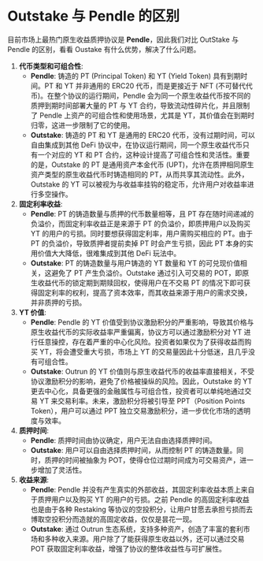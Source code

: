 # Outstake 与 Pendle 的区别

目前市场上最热门原生收益质押协议是 **Pendle**，因此我们对比 OutStake 与 Pendle 的区别，看看 Oustake 有什么优势，解决了什么问题。

1. **代币类型和可组合性**:
   * **Pendle**: 铸造的 PT (Principal Token) 和 YT (Yield Token) 具有到期时间。PT 和 YT 并非通用的 ERC20 代币，而是更接近于 NFT (不可替代代币)。在整个协议的运行期间，Pendle 会为同一个原生收益代币按不同的质押到期时间部署大量的 PT 与 YT 合约，导致流动性碎片化，并且限制了 Pendle 上资产的可组合性和使用场景，尤其是 YT，其价值会在到期时归零，这进一步限制了它的使用。
   * **Outstake**: 铸造的 PT 和 YT 是通用的 ERC20 代币，没有过期时间，可以自由集成到其他 DeFi 协议中，在协议运行期间，同一个原生收益代币只有一个对应的 YT 和 PT 合约，这种设计提高了可组合性和灵活性。重要的是，Outstake 的 PT 是通用资产本金代币 (UPT)，允许在质押相同原生资产类型的原生收益代币时铸造相同的 PT，从而共享其流动性。此外，Outstake 的 YT 可以被视为与收益率挂钩的稳定币，允许用户对收益率进行多空操作。
2. **固定利率收益**:
   * **Pendle**: PT 的铸造数量与质押的代币数量相等，且 PT 存在随时间递减的负溢价，而固定利率收益正是来源于 PT 的负溢价，即质押用户以及购买 YT 的用户的亏损。同时要想获得固定利率，用户需购买相应的 PT。由于 PT 的负溢价，导致质押者提前卖掉 PT 时会产生亏损，因此 PT 本身的实用价值大大降低，很难集成到其他 DeFi 玩法中。
   * **Outstake**: PT 的铸造数量与用户铸造的 YT 数量和 YT 的可兑现价值相关，这避免了 PT 产生负溢价。Outstake 通过引入可交易的 POT，即原生收益代币的锁定期到期赎回权，使得用户在不交易 PT 的情况下即可获得固定利率的权利，提高了资本效率，而其收益来源于用户的需求交换，并非质押的亏损。
3. **YT 价值**:
   * **Pendle**: Pendle 的 YT 价值受到协议激励积分的严重影响，导致其价格与原生收益代币的实际收益率严重偏离，协议方可以通过激励积分对 YT 进行任意操控，存在着严重的中心化风险。投资者如果仅为了获得收益而购买 YT，将会遭受重大亏损，市场上 YT 的交易量因此十分低迷，且几乎没有可组合性。
   * **Outstake**: Outrun 的 YT 价值则与原生收益代币的收益率直接相关，不受协议激励积分的影响，避免了价格被操纵的风险。因此，Outstake 的 YT 更去中心化，具备更强的金融属性与可组合性，投资者可以单纯地通过交易 YT 来交易利率。未来，激励积分将被引导至 PPT（Position Points Token），用户可以通过 PPT 独立交易激励积分，进一步优化市场的透明度与效率。
4. **质押时间**:
   * **Pendle**: 质押时间由协议确定，用户无法自由选择质押时间。
   * **Outstake**: 用户可以自由选择质押时间，从而控制 PT 的铸造数量。同时，质押的时间被抽象为 POT，使得仓位过期时间成为可交易资产，进一步增加了灵活性。
5. **收益来源**:
   * **Pendle**: Pendle 并没有产生真实的外部收益，其固定利率收益本质上来自于质押用户以及购买 YT 的用户的亏损。之前 Pendle 的高固定利率收益也是由于各种 Restaking 等协议的空投积分，让用户甘愿去承担亏损而去博取空投积分而造就的高固定收益，仅仅是昙花一现。
   * **Outstake**: 通过 Outrun 生态系统，支持多种资产，创造了丰富的套利市场和多种收入来源。用户除了了能获得原生收益以外，还可以通过交易 POT 获取固定利率收益，增强了协议的整体收益性与可扩展性。

